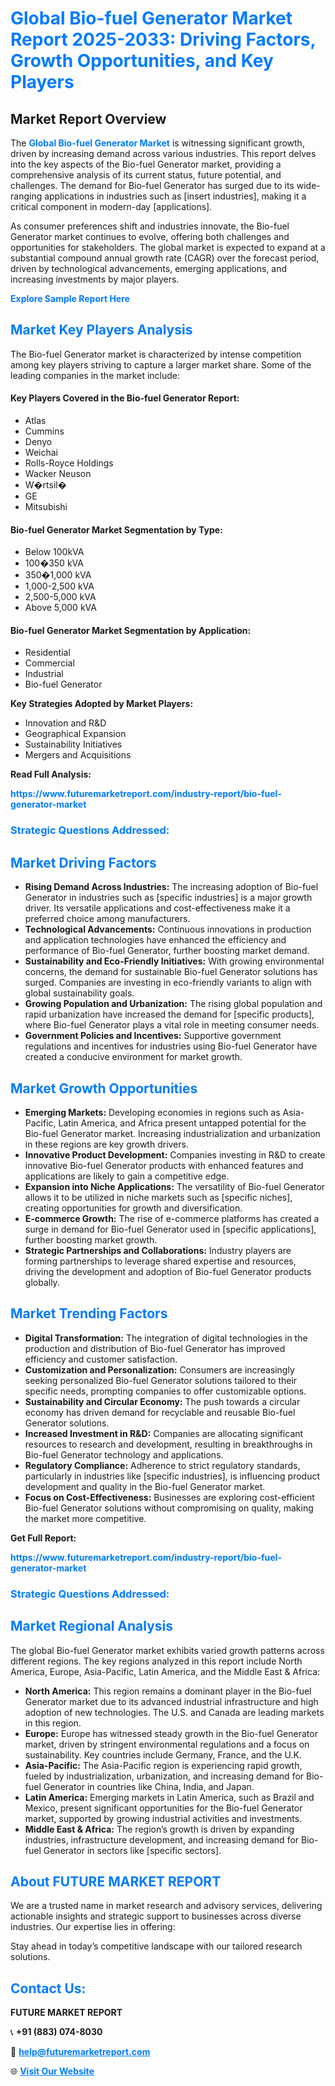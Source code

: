 <h1 style="color: #007BFF;">Global Bio-fuel Generator Market Report 2025-2033: Driving Factors, Growth Opportunities, and Key Players</h1>

<section id="overview">
<h2>Market Report Overview</h2>
<p>The <a href="https://www.futuremarketreport.com/industry-report/bio-fuel-generator-market" style="color: #007BFF; text-decoration: none;"><strong>Global Bio-fuel Generator Market</strong></a> is witnessing significant growth, driven by increasing demand across various industries. This report delves into the key aspects of the Bio-fuel Generator market, providing a comprehensive analysis of its current status, future potential, and challenges. The demand for Bio-fuel Generator has surged due to its wide-ranging applications in industries such as [insert industries], making it a critical component in modern-day [applications].</p>
<p>As consumer preferences shift and industries innovate, the Bio-fuel Generator market continues to evolve, offering both challenges and opportunities for stakeholders. The global market is expected to expand at a substantial compound annual growth rate (CAGR) over the forecast period, driven by technological advancements, emerging applications, and increasing investments by major players.</p>
</section>

<section id="overview">
<p><a href="https://www.futuremarketreport.com/request-sample/reportId=128395" style="color: #007BFF; text-decoration: none;"><strong>Explore Sample Report Here</strong></a></p>
</section>

<section id="key-players">
<h2 style="color: #007BFF;">Market Key Players Analysis</h2>
<p>The Bio-fuel Generator market is characterized by intense competition among key players striving to capture a larger market share. Some of the leading companies in the market include:</p>
<h4>Key Players Covered in the Bio-fuel Generator Report:</h4>
<ul><li>Atlas</li><li>Cummins</li><li>Denyo</li><li>Weichai</li><li>Rolls-Royce Holdings</li><li>Wacker Neuson</li><li>W�rtsil�</li><li>GE</li><li>Mitsubishi</li></ul>
<h4>Bio-fuel Generator Market Segmentation by Type:</h4>
<ul><li>Below 100kVA</li><li>100�350 kVA</li><li>350�1,000 kVA</li><li>1,000-2,500 kVA</li><li>2,500-5,000 kVA</li><li>Above 5,000 kVA</li></ul>

<h4>Bio-fuel Generator Market Segmentation by Application:</h4>
<ul><li>Residential</li><li>Commercial</li><li>Industrial</li><li>Bio-fuel Generator</li></ul>
<p><strong>Key Strategies Adopted by Market Players:</strong></p>
<ul>
<li>Innovation and R&D</li>
<li>Geographical Expansion</li>
<li>Sustainability Initiatives</li>
<li>Mergers and Acquisitions</li>
</ul>
</section>

<section>
<p><strong>Read Full Analysis: </strong></p><a href="https://www.futuremarketreport.com/industry-report/bio-fuel-generator-market" style="color: #007BFF; text-decoration: none;"><strong>https://www.futuremarketreport.com/industry-report/bio-fuel-generator-market</strong></a>
<h3 style="color: #007BFF;">Strategic Questions Addressed:</h3>
</section>

<section id="driving-factors">
<h2 style="color: #007BFF;">Market Driving Factors</h2>
<ul>
<li><strong>Rising Demand Across Industries:</strong> The increasing adoption of Bio-fuel Generator in industries such as [specific industries] is a major growth driver. Its versatile applications and cost-effectiveness make it a preferred choice among manufacturers.</li>
<li><strong>Technological Advancements:</strong> Continuous innovations in production and application technologies have enhanced the efficiency and performance of Bio-fuel Generator, further boosting market demand.</li>
<li><strong>Sustainability and Eco-Friendly Initiatives:</strong> With growing environmental concerns, the demand for sustainable Bio-fuel Generator solutions has surged. Companies are investing in eco-friendly variants to align with global sustainability goals.</li>
<li><strong>Growing Population and Urbanization:</strong> The rising global population and rapid urbanization have increased the demand for [specific products], where Bio-fuel Generator plays a vital role in meeting consumer needs.</li>
<li><strong>Government Policies and Incentives:</strong> Supportive government regulations and incentives for industries using Bio-fuel Generator have created a conducive environment for market growth.</li>
</ul>
</section>

<section id="growth-opportunities">
<h2 style="color: #007BFF;">Market Growth Opportunities</h2>
<ul>
<li><strong>Emerging Markets:</strong> Developing economies in regions such as Asia-Pacific, Latin America, and Africa present untapped potential for the Bio-fuel Generator market. Increasing industrialization and urbanization in these regions are key growth drivers.</li>
<li><strong>Innovative Product Development:</strong> Companies investing in R&D to create innovative Bio-fuel Generator products with enhanced features and applications are likely to gain a competitive edge.</li>
<li><strong>Expansion into Niche Applications:</strong> The versatility of Bio-fuel Generator allows it to be utilized in niche markets such as [specific niches], creating opportunities for growth and diversification.</li>
<li><strong>E-commerce Growth:</strong> The rise of e-commerce platforms has created a surge in demand for Bio-fuel Generator used in [specific applications], further boosting market growth.</li>
<li><strong>Strategic Partnerships and Collaborations:</strong> Industry players are forming partnerships to leverage shared expertise and resources, driving the development and adoption of Bio-fuel Generator products globally.</li>
</ul>
</section>

<section id="trending-factors">
<h2 style="color: #007BFF;">Market Trending Factors</h2>
<ul>
<li><strong>Digital Transformation:</strong> The integration of digital technologies in the production and distribution of Bio-fuel Generator has improved efficiency and customer satisfaction.</li>
<li><strong>Customization and Personalization:</strong> Consumers are increasingly seeking personalized Bio-fuel Generator solutions tailored to their specific needs, prompting companies to offer customizable options.</li>
<li><strong>Sustainability and Circular Economy:</strong> The push towards a circular economy has driven demand for recyclable and reusable Bio-fuel Generator solutions.</li>
<li><strong>Increased Investment in R&D:</strong> Companies are allocating significant resources to research and development, resulting in breakthroughs in Bio-fuel Generator technology and applications.</li>
<li><strong>Regulatory Compliance:</strong> Adherence to strict regulatory standards, particularly in industries like [specific industries], is influencing product development and quality in the Bio-fuel Generator market.</li>
<li><strong>Focus on Cost-Effectiveness:</strong> Businesses are exploring cost-efficient Bio-fuel Generator solutions without compromising on quality, making the market more competitive.</li>
</ul>
</section>

<section>
<p><strong>Get Full Report: </strong></p><a href="https://www.futuremarketreport.com/industry-report/bio-fuel-generator-market" style="color: #007BFF; text-decoration: none;"><strong>https://www.futuremarketreport.com/industry-report/bio-fuel-generator-market</strong></a>
<h3 style="color: #007BFF;">Strategic Questions Addressed:</h3>
</section>


<section id="regional-analysis">
<h2 style="color: #007BFF;">Market Regional Analysis</h2>
<p>The global Bio-fuel Generator market exhibits varied growth patterns across different regions. The key regions analyzed in this report include North America, Europe, Asia-Pacific, Latin America, and the Middle East & Africa:</p>
<ul>
<li><strong>North America:</strong> This region remains a dominant player in the Bio-fuel Generator market due to its advanced industrial infrastructure and high adoption of new technologies. The U.S. and Canada are leading markets in this region.</li>
<li><strong>Europe:</strong> Europe has witnessed steady growth in the Bio-fuel Generator market, driven by stringent environmental regulations and a focus on sustainability. Key countries include Germany, France, and the U.K.</li>
<li><strong>Asia-Pacific:</strong> The Asia-Pacific region is experiencing rapid growth, fueled by industrialization, urbanization, and increasing demand for Bio-fuel Generator in countries like China, India, and Japan.</li>
<li><strong>Latin America:</strong> Emerging markets in Latin America, such as Brazil and Mexico, present significant opportunities for the Bio-fuel Generator market, supported by growing industrial activities and investments.</li>
<li><strong>Middle East & Africa:</strong> The region’s growth is driven by expanding industries, infrastructure development, and increasing demand for Bio-fuel Generator in sectors like [specific sectors].</li>
</ul>
</section>

<footer>
<h2 style="color: #007BFF;">About FUTURE MARKET REPORT</h2>
<p>We are a trusted name in market research and advisory services, delivering actionable insights and strategic support to businesses across diverse industries. Our expertise lies in offering:</p>

<p>Stay ahead in today’s competitive landscape with our tailored research solutions.</p>

<h2 style="color: #007BFF;">Contact Us:</h2>
<p><strong>FUTURE MARKET REPORT</strong></p>
<p>📞 <strong>+91 (883) 074-8030</strong></p>
<p>📧 <strong><a href="mailto:help@futuremarketreport.com" style="color: #007BFF;">help@futuremarketreport.com</a></strong></p>
<p>🌐 <strong><a href="https://www.futuremarketreport.com/" style="color: #007BFF;">Visit Our Website</a></strong></p>
</footer>